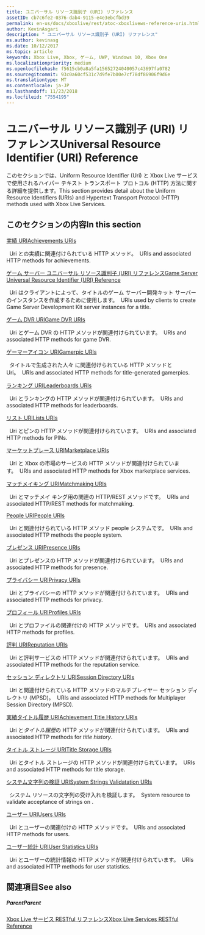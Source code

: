 ```yaml
---
title: ユニバーサル リソース識別子 (URI) リファレンス
assetID: cb7c6fe2-0376-dab4-9115-e4e3ebcfbd39
permalink: en-us/docs/xboxlive/rest/atoc-xboxlivews-reference-uris.html
author: KevinAsgari
description: " ユニバーサル リソース識別子 (URI) リファレンス"
ms.author: kevinasg
ms.date: 10/12/2017
ms.topic: article
keywords: Xbox Live, Xbox, ゲーム, UWP, Windows 10, Xbox One
ms.localizationpriority: medium
ms.openlocfilehash: f5615cb0a8a5fa15652724040057c43697fa0782
ms.sourcegitcommit: 93c0a60cf531c7d9fe7b00e7cf78df86906f9d6e
ms.translationtype: MT
ms.contentlocale: ja-JP
ms.lasthandoff: 11/23/2018
ms.locfileid: "7554195"
---
```

# <a name="universal-resource-identifier-uri-reference"></a><span data-ttu-id="6e038-104">ユニバーサル リソース識別子 (URI) リファレンス</span><span class="sxs-lookup"><span data-stu-id="6e038-104">Universal Resource Identifier (URI) Reference</span></span>

<span data-ttu-id="6e038-105">このセクションでは、Uniform Resource Identifier (Uri) と Xbox Live サービスで使用されるハイパー テキスト トランスポート プロトコル (HTTP) 方法に関する詳細を提供します。</span><span class="sxs-lookup"><span data-stu-id="6e038-105">This section provides detail about the Uniform Resource Identifiers (URIs) and Hypertext Transport Protocol (HTTP) methods used with Xbox Live Services.</span></span>

<a id="ID4EAB"></a>


## <a name="in-this-section"></a><span data-ttu-id="6e038-106">このセクションの内容</span><span class="sxs-lookup"><span data-stu-id="6e038-106">In this section</span></span>

[<span data-ttu-id="6e038-107">実績 URI</span><span class="sxs-lookup"><span data-stu-id="6e038-107">Achievements URIs</span></span>](achievements/atoc-reference-achievementsv2.md)

<span data-ttu-id="6e038-108">&nbsp;&nbsp;Uri との実績に関連付けられている HTTP メソッド。</span><span class="sxs-lookup"><span data-stu-id="6e038-108">&nbsp;&nbsp;URIs and associated HTTP methods for achievements.</span></span>

[<span data-ttu-id="6e038-109">ゲーム サーバー ユニバーサル リソース識別子 (URI) リファレンス</span><span class="sxs-lookup"><span data-stu-id="6e038-109">Game Server Universal Resource Identifier (URI) Reference</span></span>](gsdk/atoc-gsdk-uri-reference.md)

<span data-ttu-id="6e038-110">&nbsp;&nbsp;Uri はクライアントによって、タイトルのゲーム サーバー開発キット サーバーのインスタンスを作成するために使用します。</span><span class="sxs-lookup"><span data-stu-id="6e038-110">&nbsp;&nbsp;URIs used by clients to create Game Server Development Kit server instances for a title.</span></span>

[<span data-ttu-id="6e038-111">ゲーム DVR URI</span><span class="sxs-lookup"><span data-stu-id="6e038-111">Game DVR URIs</span></span>](dvr/atoc-reference-dvr.md)

<span data-ttu-id="6e038-112">&nbsp;&nbsp;Uri とゲーム DVR の HTTP メソッドが関連付けられています。</span><span class="sxs-lookup"><span data-stu-id="6e038-112">&nbsp;&nbsp;URIs and associated HTTP methods for game DVR.</span></span>

[<span data-ttu-id="6e038-113">ゲーマーアイコン URI</span><span class="sxs-lookup"><span data-stu-id="6e038-113">Gamerpic URIs</span></span>](gamerpic/atoc-reference-gamerpic.md)

<span data-ttu-id="6e038-114">&nbsp;&nbsp;タイトルで生成された人々 に関連付けられている HTTP メソッドと Uri。</span><span class="sxs-lookup"><span data-stu-id="6e038-114">&nbsp;&nbsp;URIs and associated HTTP methods for title-generated gamerpics.</span></span>

[<span data-ttu-id="6e038-115">ランキング URI</span><span class="sxs-lookup"><span data-stu-id="6e038-115">Leaderboards URIs</span></span>](leaderboard/atoc-reference-leaderboard.md)

<span data-ttu-id="6e038-116">&nbsp;&nbsp;Uri とランキングの HTTP メソッドが関連付けられています。</span><span class="sxs-lookup"><span data-stu-id="6e038-116">&nbsp;&nbsp;URIs and associated HTTP methods for leaderboards.</span></span>

[<span data-ttu-id="6e038-117">リスト URI</span><span class="sxs-lookup"><span data-stu-id="6e038-117">Lists URIs</span></span>](lists/atoc-reference-lists.md)

<span data-ttu-id="6e038-118">&nbsp;&nbsp;Uri とピンの HTTP メソッドが関連付けられています。</span><span class="sxs-lookup"><span data-stu-id="6e038-118">&nbsp;&nbsp;URIs and associated HTTP methods for PINs.</span></span>

[<span data-ttu-id="6e038-119">マーケットプレース URI</span><span class="sxs-lookup"><span data-stu-id="6e038-119">Marketplace URIs</span></span>](marketplace/atoc-reference-marketplace.md)

<span data-ttu-id="6e038-120">&nbsp;&nbsp;Uri と Xbox の市場のサービスの HTTP メソッドが関連付けられています。</span><span class="sxs-lookup"><span data-stu-id="6e038-120">&nbsp;&nbsp;URIs and associated HTTP methods for Xbox marketplace services.</span></span>

[<span data-ttu-id="6e038-121">マッチメイキング URI</span><span class="sxs-lookup"><span data-stu-id="6e038-121">Matchmaking URIs</span></span>](matchtickets/atoc-reference-matchtickets.md)

<span data-ttu-id="6e038-122">&nbsp;&nbsp;Uri とマッチメイ キング用の関連の HTTP/REST メソッドです。</span><span class="sxs-lookup"><span data-stu-id="6e038-122">&nbsp;&nbsp;URIs and associated HTTP/REST methods for matchmaking.</span></span>

[<span data-ttu-id="6e038-123">People URI</span><span class="sxs-lookup"><span data-stu-id="6e038-123">People URIs</span></span>](people/atoc-reference-people.md)

<span data-ttu-id="6e038-124">&nbsp;&nbsp;Uri と関連付けられている HTTP メソッド people システムです。</span><span class="sxs-lookup"><span data-stu-id="6e038-124">&nbsp;&nbsp;URIs and associated HTTP methods the people system.</span></span>

[<span data-ttu-id="6e038-125">プレゼンス URI</span><span class="sxs-lookup"><span data-stu-id="6e038-125">Presence URIs</span></span>](presence/atoc-reference-presence.md)

<span data-ttu-id="6e038-126">&nbsp;&nbsp;Uri とプレゼンスの HTTP メソッドが関連付けられています。</span><span class="sxs-lookup"><span data-stu-id="6e038-126">&nbsp;&nbsp;URIs and associated HTTP methods for presence.</span></span>

[<span data-ttu-id="6e038-127">プライバシー URI</span><span class="sxs-lookup"><span data-stu-id="6e038-127">Privacy URIs</span></span>](privacy/atoc-reference-privacyv2.md)

<span data-ttu-id="6e038-128">&nbsp;&nbsp;Uri とプライバシーの HTTP メソッドが関連付けられています。</span><span class="sxs-lookup"><span data-stu-id="6e038-128">&nbsp;&nbsp;URIs and associated HTTP methods for privacy.</span></span>

[<span data-ttu-id="6e038-129">プロフィール URI</span><span class="sxs-lookup"><span data-stu-id="6e038-129">Profiles URIs</span></span>](profileV2/atoc-reference-profiles.md)

<span data-ttu-id="6e038-130">&nbsp;&nbsp;Uri とプロファイルの関連付けの HTTP メソッドです。</span><span class="sxs-lookup"><span data-stu-id="6e038-130">&nbsp;&nbsp;URIs and associated HTTP methods for profiles.</span></span>

[<span data-ttu-id="6e038-131">評判 URI</span><span class="sxs-lookup"><span data-stu-id="6e038-131">Reputation URIs</span></span>](reputation/atoc-reference-reputation.md)

<span data-ttu-id="6e038-132">&nbsp;&nbsp;Uri と評判サービスの HTTP メソッドが関連付けられています。</span><span class="sxs-lookup"><span data-stu-id="6e038-132">&nbsp;&nbsp;URIs and associated HTTP methods for the reputation service.</span></span>

[<span data-ttu-id="6e038-133">セッション ディレクトリ URI</span><span class="sxs-lookup"><span data-stu-id="6e038-133">Session Directory URIs</span></span>](sessiondirectory/atoc-reference-sessiondirectory.md)

<span data-ttu-id="6e038-134">&nbsp;&nbsp;Uri と関連付けられている HTTP メソッドのマルチプレイヤー セッション ディレクトリ (MPSD)。</span><span class="sxs-lookup"><span data-stu-id="6e038-134">&nbsp;&nbsp;URIs and associated HTTP methods for Multiplayer Session Directory (MPSD).</span></span>

[<span data-ttu-id="6e038-135">実績タイトル履歴 URI</span><span class="sxs-lookup"><span data-stu-id="6e038-135">Achievement Title History URIs</span></span>](titlehistory/atoc-reference-titlehistoryv2.md)

<span data-ttu-id="6e038-136">&nbsp;&nbsp;Uri と*タイトル履歴*の HTTP メソッドが関連付けられています。</span><span class="sxs-lookup"><span data-stu-id="6e038-136">&nbsp;&nbsp;URIs and associated HTTP methods for *title history*.</span></span>

[<span data-ttu-id="6e038-137">タイトル ストレージ URI</span><span class="sxs-lookup"><span data-stu-id="6e038-137">Title Storage URIs</span></span>](storage/atoc-reference-storagev2.md)

<span data-ttu-id="6e038-138">&nbsp;&nbsp;Uri とタイトル ストレージの HTTP メソッドが関連付けられています。</span><span class="sxs-lookup"><span data-stu-id="6e038-138">&nbsp;&nbsp;URIs and associated HTTP methods for title storage.</span></span>

[<span data-ttu-id="6e038-139">システム文字列の検証 URI</span><span class="sxs-lookup"><span data-stu-id="6e038-139">System Strings Validatation URIs</span></span>](stringserver/atoc-reference-systemstringsvalidate.md)

<span data-ttu-id="6e038-140">&nbsp;&nbsp;システム リソースの文字列の受け入れを検証します。</span><span class="sxs-lookup"><span data-stu-id="6e038-140">&nbsp;&nbsp;System resource to validate acceptance of strings on .</span></span>

[<span data-ttu-id="6e038-141">ユーザー URI</span><span class="sxs-lookup"><span data-stu-id="6e038-141">Users URIs</span></span>](users/atoc-reference-users.md)

<span data-ttu-id="6e038-142">&nbsp;&nbsp;Uri とユーザーの関連付けの HTTP メソッドです。</span><span class="sxs-lookup"><span data-stu-id="6e038-142">&nbsp;&nbsp;URIs and associated HTTP methods for users.</span></span>

[<span data-ttu-id="6e038-143">ユーザー統計 URI</span><span class="sxs-lookup"><span data-stu-id="6e038-143">User Statistics URIs</span></span>](userstats/atoc-reference-userstats.md)

<span data-ttu-id="6e038-144">&nbsp;&nbsp;Uri とユーザーの統計情報の HTTP メソッドが関連付けられています。</span><span class="sxs-lookup"><span data-stu-id="6e038-144">&nbsp;&nbsp;URIs and associated HTTP methods for user statistics.</span></span>

<a id="ID4E5C"></a>


## <a name="see-also"></a><span data-ttu-id="6e038-145">関連項目</span><span class="sxs-lookup"><span data-stu-id="6e038-145">See also</span></span>

<a id="ID4EAD"></a>


##### <a name="parent"></a><span data-ttu-id="6e038-146">Parent</span><span class="sxs-lookup"><span data-stu-id="6e038-146">Parent</span></span>

[<span data-ttu-id="6e038-147">Xbox Live サービス RESTful リファレンス</span><span class="sxs-lookup"><span data-stu-id="6e038-147">Xbox Live Services RESTful Reference</span></span>](../atoc-xboxlivews-reference.md)
